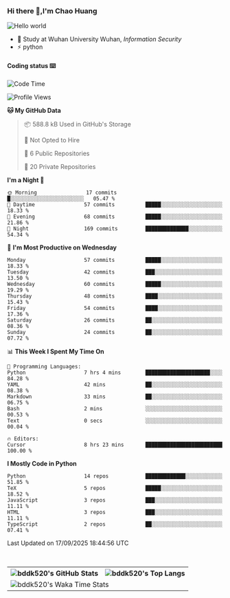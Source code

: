 ### Hi there 👋,I'm Chao Huang


<img src="https://raw.githubusercontent.com/sagar-viradiya/sagar-viradiya/master/resources/banner.png" alt="Hello world">


<br/>


- 🍻  Study at Wuhan University Wuhan, _Information Security_
- ⚡  python



#### Coding status  ⌨️

<!--START_SECTION:waka-->
![Code Time](http://img.shields.io/badge/Code%20Time-921%20hrs%2012%20mins-blue)

![Profile Views](http://img.shields.io/badge/Profile%20Views-0-blue)

**🐱 My GitHub Data** 

> 📦 588.8 kB Used in GitHub's Storage 
 > 
> 🚫 Not Opted to Hire
 > 
> 📜 6 Public Repositories 
 > 
> 🔑 20 Private Repositories 
 > 
**I'm a Night 🦉** 

```text
🌞 Morning                17 commits          █░░░░░░░░░░░░░░░░░░░░░░░░   05.47 % 
🌆 Daytime                57 commits          █████░░░░░░░░░░░░░░░░░░░░   18.33 % 
🌃 Evening                68 commits          █████░░░░░░░░░░░░░░░░░░░░   21.86 % 
🌙 Night                  169 commits         ██████████████░░░░░░░░░░░   54.34 % 
```
📅 **I'm Most Productive on Wednesday** 

```text
Monday                   57 commits          █████░░░░░░░░░░░░░░░░░░░░   18.33 % 
Tuesday                  42 commits          ███░░░░░░░░░░░░░░░░░░░░░░   13.50 % 
Wednesday                60 commits          █████░░░░░░░░░░░░░░░░░░░░   19.29 % 
Thursday                 48 commits          ████░░░░░░░░░░░░░░░░░░░░░   15.43 % 
Friday                   54 commits          ████░░░░░░░░░░░░░░░░░░░░░   17.36 % 
Saturday                 26 commits          ██░░░░░░░░░░░░░░░░░░░░░░░   08.36 % 
Sunday                   24 commits          ██░░░░░░░░░░░░░░░░░░░░░░░   07.72 % 
```


📊 **This Week I Spent My Time On** 

```text
💬 Programming Languages: 
Python                   7 hrs 4 mins        █████████████████████░░░░   84.28 % 
YAML                     42 mins             ██░░░░░░░░░░░░░░░░░░░░░░░   08.38 % 
Markdown                 33 mins             ██░░░░░░░░░░░░░░░░░░░░░░░   06.75 % 
Bash                     2 mins              ░░░░░░░░░░░░░░░░░░░░░░░░░   00.53 % 
Text                     0 secs              ░░░░░░░░░░░░░░░░░░░░░░░░░   00.04 % 

🔥 Editors: 
Cursor                   8 hrs 23 mins       █████████████████████████   100.00 % 
```

**I Mostly Code in Python** 

```text
Python                   14 repos            █████████████░░░░░░░░░░░░   51.85 % 
TeX                      5 repos             █████░░░░░░░░░░░░░░░░░░░░   18.52 % 
JavaScript               3 repos             ███░░░░░░░░░░░░░░░░░░░░░░   11.11 % 
HTML                     3 repos             ███░░░░░░░░░░░░░░░░░░░░░░   11.11 % 
TypeScript               2 repos             ██░░░░░░░░░░░░░░░░░░░░░░░   07.41 % 
```




 Last Updated on 17/09/2025 18:44:56 UTC
<!--END_SECTION:waka-->

<br/>

<table>
  <tr>
    <th>
      <img alt="bddk520's GitHub Stats" src="https://github-readme-stats-git-masterrstaa-rickstaa.vercel.app/api?username=bddk520&show_icons=true&theme=transparent&hide_border=true" align="center" />
    </th>
    <th>
      <img alt="bddk520's Top Langs" src="https://github-readme-stats-git-masterrstaa-rickstaa.vercel.app/api/top-langs/?username=bddk520&layout=compact&theme=transparent&hide_border=true&langs_count=10&hide=CMake" align="center" /> 
    </th>
  </tr>
  <tr>
    <td colspan=2>
      <img alt="bddk520's Waka Time Stats" src="https://github-readme-stats.vercel.app/api/wakatime?username=bddk&hide_border=true&layout=compact&theme=transparent&custom_title=WorkTimeThisWeek&range=last_7_days" align="center"/>
    </td>
  </tr>
</table>
